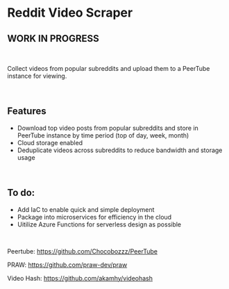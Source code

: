 # Reddit Video Scraper
## WORK IN PROGRESS

</br>

Collect videos from popular subreddits and upload them to a PeerTube instance for viewing.

</br>

## Features

- Download top video posts from popular subreddits and store in PeerTube instance by time period (top of day, week, month)
- Cloud storage enabled
- Deduplicate videos across subreddits to reduce bandwidth and storage usage

</br>

## To do:

- Add IaC to enable quick and simple deployment
- Package into microservices for efficiency in the cloud
- Uitilize Azure Functions for serverless design as possible

</br>

Peertube: https://github.com/Chocobozzz/PeerTube

PRAW: https://github.com/praw-dev/praw

Video Hash: https://github.com/akamhy/videohash

</br>